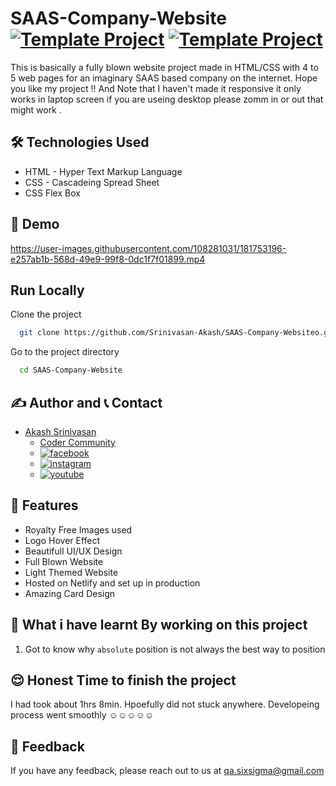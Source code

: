 # SAAS-Company-Website [![Template Project](https://img.shields.io/badge/Template-Project-red)](http://www.gnu.org/licenses/agpl-3.0) [![Template Project](https://img.shields.io/badge/Technologies%20-HTML%2FCSS-brightgreen)](http://www.gnu.org/licenses/agpl-3.0)

This is basically a fully blown website project made in HTML/CSS with 4 to 5 web pages for an imaginary SAAS based company on the internet.
Hope you like my project !! And Note that I haven't made it responsive it only works in laptop screen if you are useing desktop please zomm in or out that might work .

## 🛠 Technologies Used
  - HTML - Hyper Text Markup Language
  - CSS - Cascadeing Spread Sheet
  - CSS Flex Box

## 🚩 Demo
https://user-images.githubusercontent.com/108281031/181753196-e257ab1b-568d-49e9-99f8-0dc1f7f01899.mp4

## Run Locally

Clone the project

```bash
  git clone https://github.com/Srinivasan-Akash/SAAS-Company-Websiteo.git
```

Go to the project directory

```bash
  cd SAAS-Company-Website
```
## ✍️ Author and 📞 Contact
- [Akash Srinivasan](https://www.github.com/octokatherine)
    - [Coder Community](https://web.codercommunity.io/user/62d568cb998d86c8883a2766?tab=posts)
    - [![facebook](https://img.shields.io/badge/Facebook-0A66C2?style=for-the-badge&logo=facebook&logoColor=white)](https://www.facebook.com/profile.php?id=100083429257499)
    - [![instagram](https://img.shields.io/badge/Instagram-0A66C2?style=for-the-badge&logo=instagram&logoColor=white)](https://www.instagram.com/akash_prashanthi/)
    - [![youtube](https://img.shields.io/badge/YouTube-ff0000?style=for-the-badge&logo=youtube&logoColor=white)](https://www.youtube.com/channel/UCAv1QdzDgV6MjA60CRtfkIg)

## 📝 Features

- Royalty Free Images used
- Logo Hover Effect
- Beautifull UI/UX Design
- Full Blown Website
- Light Themed Website
- Hosted on Netlify and set up in production
- Amazing Card Design

## 🤔 What i have learnt By working on this project
1. Got to know why `absolute` position is not always the best way to position

## 😌 Honest Time to finish the project

I had took about 1hrs 8min. Hpoefully did not stuck anywhere. Developeing process went smoothly ☺☺☺☺☺ 

## 👀 Feedback
If you have any feedback, please reach out to us at qa.sixsigma@gmail.com
